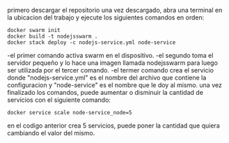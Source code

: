primero descargar el repositorio
una vez descargado, abra una terminal en la ubicacion del trabajo y ejecute los siguientes comandos en orden:
```
docker swarm init
docker build -t nodejsswarm .
docker stack deploy -c nodejs-service.yml node-service
```
-el primer comando activa swarm en el dispositivo.
-el segundo toma el servidor pequeño y lo hace una imagen llamada nodejsswarm para luego ser utilizada por el tercer comando.
-el termer comando crea el servicio donde "nodejs-service.yml" es el nombre del archivo que contiene la configuracion y "node-service" es el nombre que le doy al mismo.
una vez finalizado los comandos, puede aumentar o disminuir la cantidad de servicios con el siguiente comando:
```
docker service scale node-service_node=5
```
en el codigo anterior crea 5 servicios, puede poner la cantidad que quiera cambiando el valor del mismo.